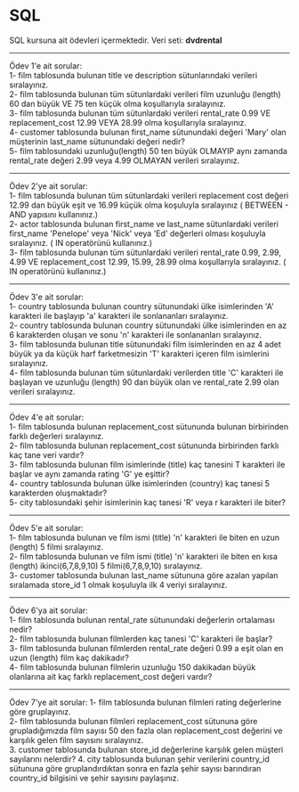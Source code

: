 # SQL 

SQL kursuna ait ödevleri içermektedir.
Veri seti: **dvdrental**

---
Ödev 1'e ait sorular:  
1- film tablosunda bulunan title ve description sütunlarındaki verileri sıralayınız.  
2- film tablosunda bulunan tüm sütunlardaki verileri film uzunluğu (length) 60 dan büyük VE 75 ten küçük olma koşullarıyla sıralayınız.  
3- film tablosunda bulunan tüm sütunlardaki verileri rental_rate 0.99 VE replacement_cost 12.99 VEYA 28.99 olma koşullarıyla sıralayınız.  
4- customer tablosunda bulunan first_name sütunundaki değeri 'Mary' olan müşterinin last_name sütunundaki değeri nedir?  
5- film tablosundaki uzunluğu(length) 50 ten büyük OLMAYIP aynı zamanda rental_rate değeri 2.99 veya 4.99 OLMAYAN verileri sıralayınız.  

---

Ödev 2'ye ait sorular:  
1- film tablosunda bulunan tüm sütunlardaki verileri replacement cost değeri 12.99 dan büyük eşit ve 16.99 küçük olma koşuluyla sıralayınız ( BETWEEN - AND yapısını kullanınız.)  
2- actor tablosunda bulunan first_name ve last_name sütunlardaki verileri first_name 'Penelope' veya 'Nick' veya 'Ed' değerleri olması koşuluyla sıralayınız. ( IN operatörünü kullanınız.)  
3- film tablosunda bulunan tüm sütunlardaki verileri rental_rate 0.99, 2.99, 4.99 VE replacement_cost 12.99, 15.99, 28.99 olma koşullarıyla sıralayınız. ( IN operatörünü kullanınız.)  

---  

Ödev 3'e ait sorular:  
1- country tablosunda bulunan country sütunundaki ülke isimlerinden 'A' karakteri ile başlayıp 'a' karakteri ile sonlananları sıralayınız.  
2- country tablosunda bulunan country sütunundaki ülke isimlerinden en az 6 karakterden oluşan ve sonu 'n' karakteri ile sonlananları sıralayınız.  
3- film tablosunda bulunan title sütunundaki film isimlerinden en az 4 adet büyük ya da küçük harf farketmesizin 'T' karakteri içeren film isimlerini sıralayınız.  
4- film tablosunda bulunan tüm sütunlardaki verilerden title 'C' karakteri ile başlayan ve uzunluğu (length) 90 dan büyük olan ve rental_rate 2.99 olan verileri sıralayınız.  

---

Ödev 4'e ait sorular:  
1- film tablosunda bulunan replacement_cost sütununda bulunan birbirinden farklı değerleri sıralayınız.  
2- film tablosunda bulunan replacement_cost sütununda birbirinden farklı kaç tane veri vardır?  
3- film tablosunda bulunan film isimlerinde (title) kaç tanesini T karakteri ile başlar ve aynı zamanda rating 'G' ye eşittir?  
4- country tablosunda bulunan ülke isimlerinden (country) kaç tanesi 5 karakterden oluşmaktadır?  
5- city tablosundaki şehir isimlerinin kaç tanesi 'R' veya r karakteri ile biter?  

---

Ödev 5'e ait sorular:  
1- film tablosunda bulunan ve film ismi (title) 'n' karakteri ile biten en uzun (length) 5 filmi sıralayınız.  
2- film tablosunda bulunan ve film ismi (title) 'n' karakteri ile biten en kısa (length) ikinci(6,7,8,9,10) 5 filmi(6,7,8,9,10) sıralayınız.  
3- customer tablosunda bulunan last_name sütununa göre azalan yapılan sıralamada store_id 1 olmak koşuluyla ilk 4 veriyi sıralayınız.  

---

Ödev 6'ya ait sorular:  
1- film tablosunda bulunan rental_rate sütunundaki değerlerin ortalaması nedir?  
2- film tablosunda bulunan filmlerden kaç tanesi 'C' karakteri ile başlar?  
3- film tablosunda bulunan filmlerden rental_rate değeri 0.99 a eşit olan en uzun (length) film kaç dakikadır?  
4- film tablosunda bulunan filmlerin uzunluğu 150 dakikadan büyük olanlarına ait kaç farklı replacement_cost değeri vardır?  

---

Ödev 7'ye ait sorular:
1- film tablosunda bulunan filmleri rating değerlerine göre gruplayınız.  
2- film tablosunda bulunan filmleri replacement_cost sütununa göre grupladığımızda film sayısı 50 den fazla olan replacement_cost değerini ve karşılık gelen film sayısını sıralayınız.  
3. customer tablosunda bulunan store_id değerlerine karşılık gelen müşteri sayılarını nelerdir? 4. city tablosunda bulunan şehir verilerini country_id sütununa göre gruplandırdıktan sonra en fazla şehir sayısı barındıran country_id bilgisini ve şehir sayısını paylaşınız.  



